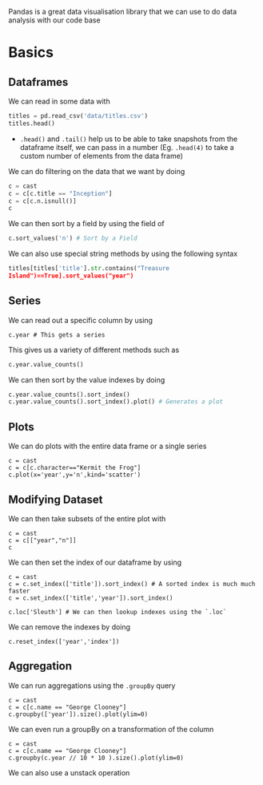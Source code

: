 
Pandas is a great data visualisation library that we can use to do data analysis with our code base

# Basics

## Dataframes

We can read in some data with 

```python
titles = pd.read_csv('data/titles.csv')
titles.head()
```

- `.head()` and `.tail()` help us to be able to take snapshots from the dataframe itself, we can pass in a number (Eg. `.head(4)` to take a custom number of elements from the data frame)

We can do filtering on the data that we want by doing

```python
c = cast
c = c[c.title == "Inception"]
c = c[c.n.isnull()]
c
```

We can then sort by a field by using the field of 

```python
c.sort_values('n') # Sort by a Field
```

We can also use special string methods by using the following syntax
```python
titles[titles['title'].str.contains("Treasure
Island")==True].sort_values("year")
```

## Series

We can read out a specific column by using 

```
c.year # This gets a series
```

This gives us a variety of different methods such as 
```python
c.year.value_counts()
```

We can then sort by the value indexes by doing

```python
c.year.value_counts().sort_index()
c.year.value_counts().sort_index().plot() # Generates a plot
```

## Plots

We can do plots with the entire data frame or a single series

```
c = cast
c = c[c.character=="Kermit the Frog"]
c.plot(x='year',y='n',kind='scatter')
```


## Modifying Dataset

We can then take subsets of the entire plot with 

```
c = cast
c = c[["year","n"]]
c
```

We can then set the index of our dataframe by using 

```
c = cast
c = c.set_index(['title']).sort_index() # A sorted index is much much faster
c = c.set_index(['title','year']).sort_index()

c.loc['Sleuth'] # We can then lookup indexes using the `.loc`
```

We can remove the indexes by doing
```
c.reset_index(['year','index'])
```


## Aggregation

We can run aggregations using the `.groupBy`  query

```
c = cast
c = c[c.name == "George Clooney"]
c.groupby(['year']).size().plot(ylim=0)
```

We can even run a groupBy on a transformation of the column

```
c = cast
c = c[c.name == "George Clooney"]
c.groupby(c.year // 10 * 10 ).size().plot(ylim=0)
```

We can also use a unstack operation 
